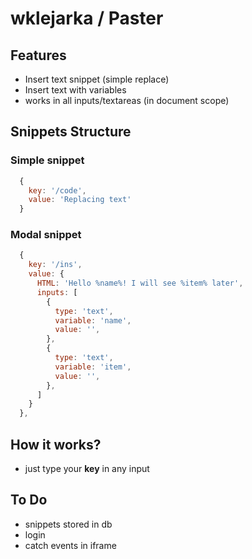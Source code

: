 # wklejarka / Paster 
## Features

- Insert text snippet (simple replace)
- Insert text with variables
- works in all inputs/textareas (in document scope)

## Snippets Structure
### Simple snippet
```javascript
  {
  	key: '/code',
  	value: 'Replacing text'
  }
```
### Modal snippet
```javascript
  {
    key: '/ins',
    value: {
      HTML: 'Hello %name%! I will see %item% later',
      inputs: [
        {
          type: 'text',
          variable: 'name',
          value: '',
        },
        {
          type: 'text',
          variable: 'item',
          value: '',
        },
      ]
    }
  },
```

## How it works?
- just type your **key** in any input

## To Do
- snippets stored in db
- login
- catch events in iframe
